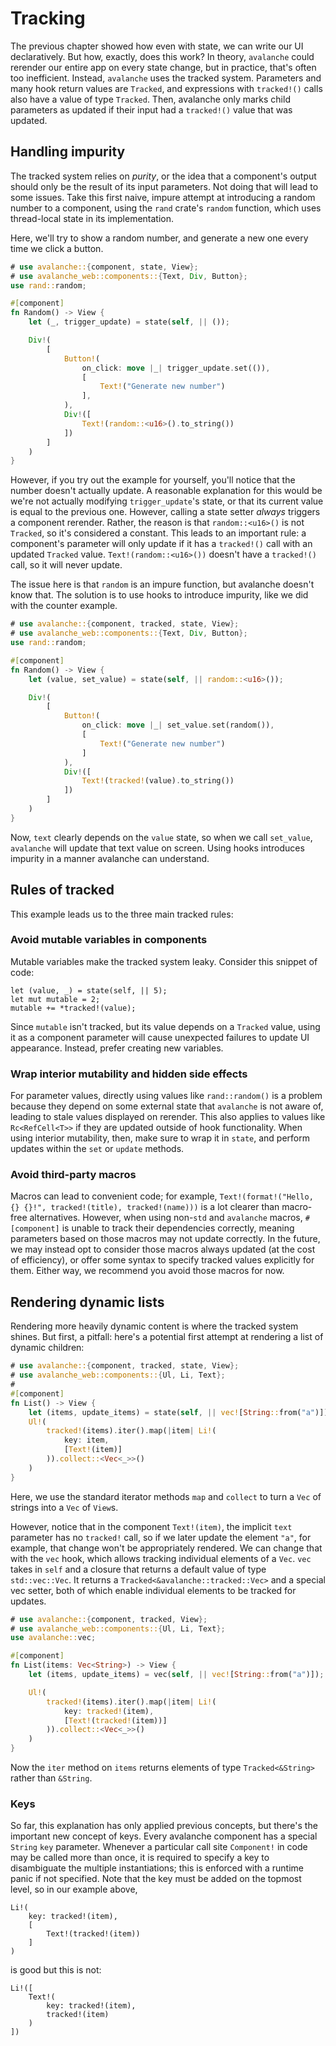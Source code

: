 # Tracking

The previous chapter showed how even with state, we can write our UI declaratively. But how, exactly, does this work?
In theory, `avalanche` could rerender our entire app on every state change, but in practice, that's often too inefficient.
Instead, `avalanche` uses the tracked system. Parameters and many hook return values are `Tracked`, and expressions with
`tracked!()` calls also have a value of type `Tracked`. Then, avalanche only marks child parameters as updated if their input 
had a `tracked!()` value that was updated.

## Handling impurity

The tracked system relies on _purity_, or the idea that a component's output should only be the result of its input parameters. 
Not doing that will lead to some issues. Take this first naive, impure attempt at introducing a random number to a component, using 
the `rand` crate's `random` function, which uses thread-local state in its implementation. 

Here, we'll try to show a random number, and generate a new one every time we click a button.

```rust
# use avalanche::{component, state, View};
# use avalanche_web::components::{Text, Div, Button};
use rand::random;

#[component]
fn Random() -> View {
    let (_, trigger_update) = state(self, || ());

    Div!(
        [
            Button!(
                on_click: move |_| trigger_update.set(()),
                [
                    Text!("Generate new number")
                ],
            ),
            Div!([
                Text!(random::<u16>().to_string())
            ]) 
        ]
    )
}
```
However, if you try out the example for yourself, you'll notice that the number doesn't actually update. A reasonable explanation for this would be
we're not actually modifying `trigger_update`'s state, or that its current value is equal to the previous one. However, calling a state setter _always_ 
triggers a component rerender. Rather, the reason is that `random::<u16>()` is not `Tracked`, so it's considered a constant. This leads to an important rule: 
a component's parameter will only update if it has a `tracked!()` call with an updated `Tracked` value. `Text!(random::<u16>())` doesn't have a `tracked!()`
call, so it will never update.

The issue here is that `random` is an impure function, but avalanche doesn't know that. The solution is to use hooks to introduce impurity, like we did with 
the counter example.

```rust
# use avalanche::{component, tracked, state, View};
# use avalanche_web::components::{Text, Div, Button};
use rand::random;

#[component]
fn Random() -> View {
    let (value, set_value) = state(self, || random::<u16>());

    Div!(
        [
            Button!(
                on_click: move |_| set_value.set(random()),
                [
                    Text!("Generate new number")
                ]
            ),
            Div!([
                Text!(tracked!(value).to_string())
            ]) 
        ]
    )
}
```

Now, `text` clearly depends on the `value` state, so when we call `set_value`, `avalanche` will update that text value on screen.
Using hooks introduces impurity in a manner avalanche can understand.

## Rules of tracked

This example leads us to the three main tracked rules:


### Avoid mutable variables in components

Mutable variables make the tracked system leaky. Consider this snippet of code:

```rust,ignore
let (value, _) = state(self, || 5);
let mut mutable = 2;
mutable += *tracked!(value);
```

Since `mutable` isn't tracked, but its value depends on a `Tracked` value, using it as a component parameter will 
cause unexpected failures to update UI appearance. Instead, prefer creating new variables.

### Wrap interior mutability and hidden side effects

For parameter values, directly using values like `rand::random()` is a problem because they depend on some external state
that `avalanche` is not aware of, leading to stale values displayed on rerender. This also applies to values like `Rc<RefCell<T>>`
if they are updated outside of hook functionality. When using interior mutability, then, make sure to wrap it in `state`, and perform updates 
within the `set` or `update` methods.

### Avoid third-party macros

Macros can lead to convenient code; for example, `Text!(format!("Hello, {} {}!", tracked!(title), tracked!(name)))` is a lot clearer than macro-free
alternatives. However, when using non-`std` and `avalanche` macros, `#[component]` is unable to track their dependencies correctly, meaning
parameters based on those macros may not update correctly. In the future, we may instead opt to consider those macros always updated (at the cost of 
efficiency), or offer some syntax to specify tracked values explicitly for them. Either way, we recommend you avoid those macros for now. 

## Rendering dynamic lists

Rendering more heavily dynamic content is where the tracked system shines. But first, a pitfall:
here's a potential first attempt at rendering a list of dynamic children:

```rust
# use avalanche::{component, tracked, state, View};
# use avalanche_web::components::{Ul, Li, Text};
#
#[component]
fn List() -> View {
    let (items, update_items) = state(self, || vec![String::from("a")]);
    Ul!(
        tracked!(items).iter().map(|item| Li!(
            key: item,
            [Text!(item)]
        )).collect::<Vec<_>>()
    )
}
```

Here, we use the standard iterator methods `map` and `collect` to turn a `Vec` of strings into a `Vec` of `View`s.

However, notice that in the component `Text!(item)`, the implicit `text` parameter has no `tracked!` call, so if we later 
update the element `"a"`, for example, that change won't be appropriately rendered. We can change that with the `vec` hook,
which allows tracking individual elements of a `Vec`. `vec` takes in `self` and a closure that returns a default value of type `std::vec::Vec`. 
It returns a `Tracked<&avalanche::tracked::Vec>` and a special vec setter, both of which enable individual elements to be tracked for updates. 

```rust
# use avalanche::{component, tracked, View};
# use avalanche_web::components::{Ul, Li, Text};
use avalanche::vec;

#[component]
fn List(items: Vec<String>) -> View {
    let (items, update_items) = vec(self, || vec![String::from("a")]);

    Ul!(
        tracked!(items).iter().map(|item| Li!(
            key: tracked!(item),
            [Text!(tracked!(item))]
        )).collect::<Vec<_>>()
    )
}
```
Now the `iter` method on `items` returns elements of type `Tracked<&String>` rather than `&String`.


### Keys

So far, this explanation has only applied previous concepts, but there's the important new concept of keys. Every avalanche component has a special `String` `key` parameter. Whenever a particular call site `Component!` in code may be called more than once, it is required to specify a key to disambiguate the multiple instantiations; this is enforced with a runtime panic if not specified. Note that the key must be added on the topmost level, so in our example above,
```rust,ignore
Li!(
    key: tracked!(item),
    [
        Text!(tracked!(item))
    ]
)
```
is good but this is not:
```rust,ignore
Li!([
    Text!(
        key: tracked!(item),
        tracked!(item)
    )
])
```